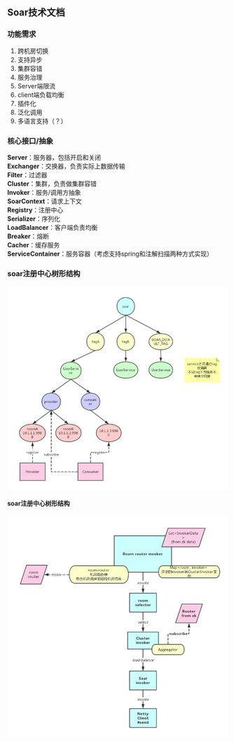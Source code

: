 ## Soar技术文档

### 功能需求
1. 跨机房切换
2. 支持异步
3. 集群容错
4. 服务治理
5. Server端限流
6. client端负载均衡
7. 插件化
8. 泛化调用
9. 多语言支持（？）

### 核心接口/抽象
**Server**：服务器，包括开启和关闭<br/>
**Exchanger**：交换器，负责实际上数据传输<br/>
**Filter**：过滤器<br/>
**Cluster**：集群，负责做集群容错<br/>
**Invoker**：服务/调用方抽象<br/>
**SoarContext**：请求上下文<br/>
**Registry**：注册中心<br/>
**Serializer**：序列化<br/>
**LoadBalancer**：客户端负责均衡<br/>
**Breaker**：熔断<br/>
**Cacher**：缓存服务<br/>
**ServiceContainer**：服务容器（考虑支持spring和注解扫描两种方式实现）<br/>

### soar注册中心树形结构
![soar 注册中心树形结构](./soar-zk-data.png)<br/>

#### soar注册中心树形结构
![多机房和集群容错](./多机房和集群容错.png)
